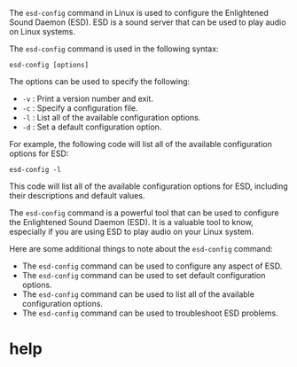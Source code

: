 The `esd-config` command in Linux is used to configure the Enlightened Sound Daemon (ESD). ESD is a sound server that can be used to play audio on Linux systems.

The `esd-config` command is used in the following syntax:

```
esd-config [options]
```

The options can be used to specify the following:

* `-v` : Print a version number and exit.
* `-c` : Specify a configuration file.
* `-l` : List all of the available configuration options.
* `-d` : Set a default configuration option.

For example, the following code will list all of the available configuration options for ESD:

```
esd-config -l
```

This code will list all of the available configuration options for ESD, including their descriptions and default values.

The `esd-config` command is a powerful tool that can be used to configure the Enlightened Sound Daemon (ESD). It is a valuable tool to know, especially if you are using ESD to play audio on your Linux system.

Here are some additional things to note about the `esd-config` command:

* The `esd-config` command can be used to configure any aspect of ESD.
* The `esd-config` command can be used to set default configuration options.
* The `esd-config` command can be used to list all of the available configuration options.
* The `esd-config` command can be used to troubleshoot ESD problems.




# help 

```

```
